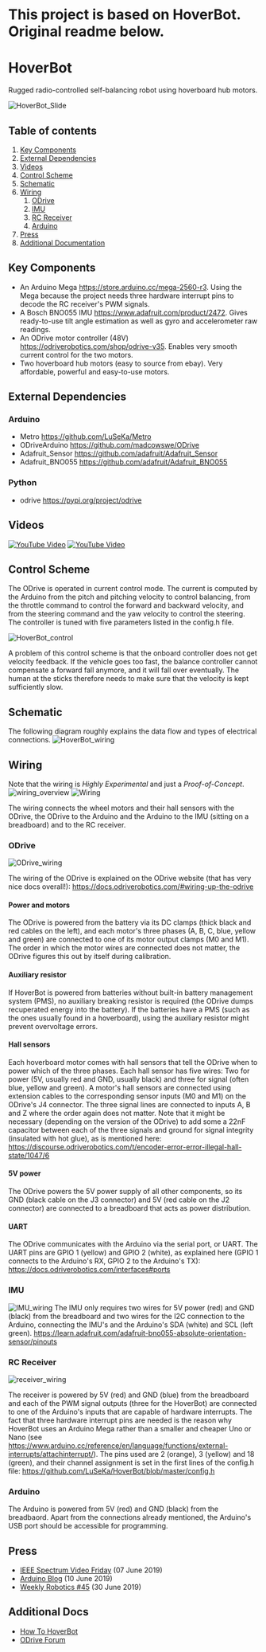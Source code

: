 # This project is based on HoverBot. Original readme below.

# HoverBot
Rugged radio-controlled self-balancing robot using hoverboard hub motors.

![HoverBot_Slide](https://user-images.githubusercontent.com/8363989/58768238-5e972e00-8598-11e9-9f62-96d945c9039d.gif)

## Table of contents
1. [Key Components](#components)
2. [External Dependencies](#dependencies)
3. [Videos](#video)
4. [Control Scheme](#control)
5. [Schematic](#schematic)
6. [Wiring](#wiring)
    1. [ODrive](#odrive)
    2. [IMU](#imu)
    3. [RC Receiver](#receiver)
    4. [Arduino](#arduino)
7. [Press](#press)
8. [Additional Documentation](#additional)

## Key Components <a name="components"></a>
* An Arduino Mega https://store.arduino.cc/mega-2560-r3. Using the Mega because the project needs three hardware interrupt pins to decode the RC receiver's PWM signals.
* A Bosch BNO055 IMU https://www.adafruit.com/product/2472. Gives ready-to-use tilt angle estimation as well as gyro and accelerometer raw readings.
* An ODrive motor controller (48V) https://odriverobotics.com/shop/odrive-v35. Enables very smooth current control for the two motors.
* Two hoverboard hub motors (easy to source from ebay). Very affordable, powerful and easy-to-use motors.

## External Dependencies <a name="dependencies"></a>
### Arduino
* Metro https://github.com/LuSeKa/Metro
* ODriveArduino https://github.com/madcowswe/ODrive
* Adafruit_Sensor https://github.com/adafruit/Adafruit_Sensor
* Adafruit_BNO055 https://github.com/adafruit/Adafruit_BNO055

### Python
* odrive https://pypi.org/project/odrive


## Videos <a name="video"></a>
[![YouTube Video](https://img.youtube.com/vi/QNOgWHhilm4/0.jpg)](https://www.youtube.com/watch?v=QNOgWHhilm4)
[![YouTube Video](https://img.youtube.com/vi/jp_vRK7mbwY/0.jpg)](https://www.youtube.com/watch?v=jp_vRK7mbwY)


## Control Scheme <a name="control"></a>
The ODrive is operated in current control mode. The current is computed by the Arduino from the pitch and pitching velocity to control balancing, from the throttle command to control the forward and backward velocity, and from the steering command and the yaw velocity to control the steering. The controller is tuned with five parameters listed in the config.h file.

![HoverBot_control](https://user-images.githubusercontent.com/8363989/56305285-4aaa8080-6140-11e9-976f-1688bf279cee.png)

A problem of this control scheme is that the onboard controller does not get velocity feedback. If the vehicle goes too fast, the balance controller cannot compensate a forward fall anymore, and it will fall over eventually. The human at the sticks therefore needs to make sure that the velocity is kept sufficiently slow.

## Schematic <a name="schematic"></a>
The following diagram roughly explains the data flow and types of electrical connections.
![HoverBot_wiring](https://user-images.githubusercontent.com/8363989/56580510-f5a0bb80-65d2-11e9-9292-611b99229bdf.png)

## Wiring <a name="wiring"></a>

Note that the wiring is *Highly Experimental* and just a *Proof-of-Concept*.
![wiring_overview](https://user-images.githubusercontent.com/8363989/63175235-e6db8a00-c043-11e9-94f4-1455133f9a84.jpg)
![Wiring](https://user-images.githubusercontent.com/8363989/57575009-eaf37c80-7442-11e9-9ee3-52118415944d.png)

The wiring connects the wheel motors and their hall sensors with the ODrive, the ODrive to the Arduino and the Arduino to the IMU (sitting on a breadboard) and to the RC receiver.

### ODrive <a name="odrive"></a>
![ODrive_wiring](https://user-images.githubusercontent.com/8363989/63176564-72eeb100-c046-11e9-86bc-d82bbdcc2178.jpg)

The wiring of the ODrive is explained on the ODrive website (that has very nice docs overall!):
https://docs.odriverobotics.com/#wiring-up-the-odrive
#### Power and motors
The ODrive is powered from the battery via its DC clamps (thick black and red cables on the left), and each motor's three phases (A, B, C, blue, yellow and green) are connected to one of its motor output clamps (M0 and M1). The order in which the motor wires are connected does not matter, the ODrive figures this out by itself during calibration.
#### Auxiliary resistor
If HoverBot is powered from batteries without built-in battery management system (PMS), no auxiliary breaking resistor is required (the ODrive dumps recuperated energy into the battery). If the batteries have a PMS (such as the ones usually found in a hoverboard), using the auxiliary resistor might prevent overvoltage errors.
#### Hall sensors
Each hoverboard motor comes with hall sensors that tell the ODrive when to power which of the three phases. Each hall sensor has five wires: Two for power (5V, usually red and GND, usually black) and three for signal (often blue, yellow and green). A motor's hall sensors are connected using extension cables to the corresponding sensor inputs (M0 and M1) on the ODrive's J4 connector. The three signal lines are connected to inputs A, B and Z where the order again does not matter. Note that it might be necessary (depending on the version of the ODrive) to add some a 22nF capacitor between each of the three signals and ground for signal integrity (insulated with hot glue), as is mentioned here:
https://discourse.odriverobotics.com/t/encoder-error-error-illegal-hall-state/1047/6
#### 5V power
The ODrive powers the 5V power supply of all other components, so its GND (black cable on the J3 connector) and 5V (red cable on the J2 connector) are connected to a breadboard that acts as power distribution.
#### UART
The ODrive communicates with the Arduino via the serial port, or UART. The UART pins are GPIO 1 (yellow) and GPIO 2 (white), as explained here (GPIO 1 connects to the Arduino's RX, GPIO 2 to the Arduino's TX):
https://docs.odriverobotics.com/interfaces#ports

### IMU <a name="imu"></a>
![IMU_wiring](https://user-images.githubusercontent.com/8363989/63175451-55204c80-c044-11e9-8dce-5f3f22a49105.jpg)
The IMU only requires two wires for 5V power (red) and GND (black) from the breadboard and two wires for the I2C connection to the Arduino, connecting the IMU's and the Arduino's SDA (white) and SCL (left green). https://learn.adafruit.com/adafruit-bno055-absolute-orientation-sensor/pinouts

### RC Receiver <a name="receiver"></a>
![receiver_wiring](https://user-images.githubusercontent.com/8363989/63175588-9add1500-c044-11e9-9f2a-7891c3631831.jpg)

The receiver is powered by 5V (red) and GND (blue) from the breadboard and each of the PWM signal outputs (three for the HoverBot) are connected to one of the Arduino's inputs that are capable of hardware interrupts. The fact that three hardware interrupt pins are needed is the reason why HoverBot uses an Arduino Mega rather than a smaller and cheaper Uno or Nano (see https://www.arduino.cc/reference/en/language/functions/external-interrupts/attachinterrupt/). The pins used are 2 (orange), 3 (yellow) and 18 (green), and their channel assignment is set in the first lines of the config.h file: https://github.com/LuSeKa/HoverBot/blob/master/config.h

### Arduino <a name="arduino"></a>
The Arduino is powered from 5V (red) and GND (black) from the breadbaord. Apart from the connections already mentioned, the Arduino's USB port should be accessible for programming.

## Press <a name="press"></a>
* [IEEE Spectrum Video Friday](https://spectrum.ieee.org/automaton/robotics/robotics-hardware/video-friday-agility-robotics-humanoid-robot-digit-stroll-downtown) (07 June 2019)
* [Arduino Blog](https://blog.arduino.cc/2019/06/10/hoverboard-motors-turned-into-an-rc-skater/) (10 June 2019)
* [Weekly Robotics #45](https://weeklyrobotics.com/weekly-robotics-45) (30 June 2019)


## Additional Docs <a name="additional"></a>
* [How To HoverBot](https://docs.google.com/document/d/1BMKzhPN70OgQfNl87zCoNQgiD5hnJ96jCFjzUalukxU/edit?ts=5ce60720#)
* [ODrive Forum](https://discourse.odriverobotics.com/t/hoverbot-self-balancing-vehicle-with-hoverboard-wheels/2249)


